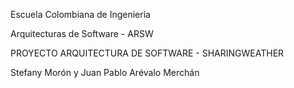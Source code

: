 Escuela Colombiana de Ingeniería

Arquitecturas de Software - ARSW

PROYECTO ARQUITECTURA DE SOFTWARE - SHARINGWEATHER

Stefany Morón y Juan Pablo Arévalo Merchán

